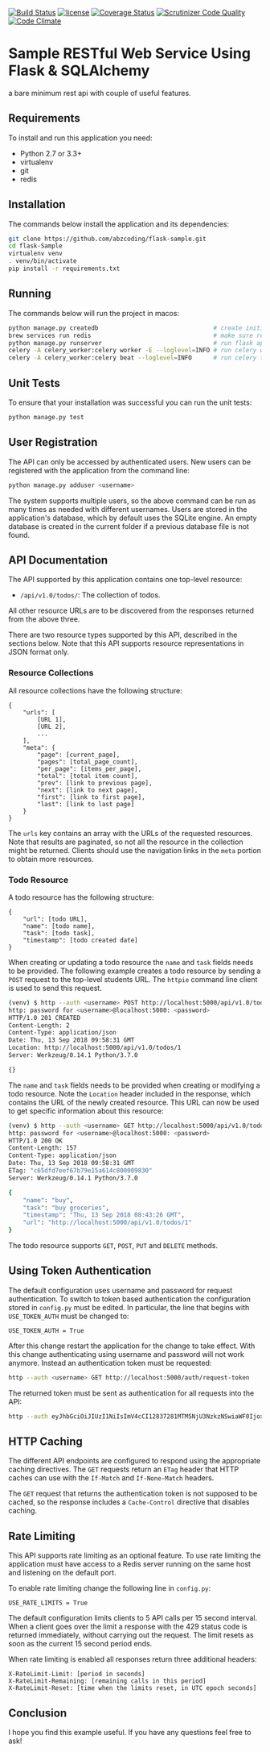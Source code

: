 
[![Build Status](https://travis-ci.org/abzcoding/flask-sample.svg?branch=master)](https://travis-ci.org/abzcoding/flask-sample)
[![license](https://img.shields.io/github/license/mashape/apistatus.svg?maxAge=2592000)](https://github.com/abzcoding/flask-sample/blob/master/LICENSE)
[![Coverage Status](https://coveralls.io/repos/github/abzcoding/flask-sample/badge.svg?branch=master)](https://coveralls.io/github/abzcoding/flask-sample?branch=master)
[![Scrutinizer Code Quality](https://scrutinizer-ci.com/g/abzcoding/flask-sample/badges/quality-score.png?b=master)](https://scrutinizer-ci.com/g/abzcoding/flask-sample/?branch=master)
[![Code Climate](https://codeclimate.com/github/abzcoding/flask-sample/badges/gpa.svg)](https://codeclimate.com/github/abzcoding/flask-sample)



Sample RESTful Web Service Using Flask & SQLAlchemy
===================================================

a bare minimum rest api with couple of useful features.

Requirements
------------

To install and run this application you need:

- Python 2.7 or 3.3+
- virtualenv
- git
- redis

Installation
------------
The commands below install the application and its dependencies:
```bash
git clone https://github.com/abzcoding/flask-sample.git
cd flask-Sample
virtualenv venv
. venv/bin/activate
pip install -r requirements.txt
```

Running
-------
The commands below will run the project in macos:
```bash
python manage.py createdb                                # create initial DB
brew services run redis                                  # make sure redis is running
python manage.py runserver                               # run flask application
celery -A celery_worker:celery worker -E --loglevel=INFO # run celery worker
celery -A celery_worker:celery beat --loglevel=INFO      # run celery task scheduler
```

Unit Tests
----------

To ensure that your installation was successful you can run the unit tests:

```bash
python manage.py test
```

User Registration
-----------------

The API can only be accessed by authenticated users. New users can be registered
with the application from the command line:
```bash
python manage.py adduser <username>
```
The system supports multiple users, so the above command can be run as many times as needed with different usernames. Users are stored in the application's database, which by default uses the SQLite engine. An empty database is created in the current folder if a previous database file is not found.

API Documentation
-----------------

The API supported by this application contains one top-level resource:

- `/api/v1.0/todos/`: The collection of todos.

All other resource URLs are to be discovered from the responses returned from the above three.

There are two resource types supported by this API, described in the sections below. Note that this API supports resource representations in JSON format only.

### Resource Collections

All resource collections have the following structure:
```
{
    "urls": [
        [URL 1],
        [URL 2],
        ...
    ],
    "meta": {
        "page": [current_page],
        "pages": [total_page_count],
        "per_page": [items_per_page],
        "total": [total item count],
        "prev": [link to previous page],
        "next": [link to next page],
        "first": [link to first page],
        "last": [link to last page]
    }
}
```
The `urls` key contains an array with the URLs of the requested resources. Note that results are paginated, so not all the resource in the collection might be returned. Clients should use the navigation links in the `meta` portion to obtain more resources.

### Todo Resource

A todo resource has the following structure:
```
{
    "url": [todo URL],
    "name": [todo name],
    "task": [todo task],
    "timestamp": [todo created date]
}
```
When creating or updating a todo resource the `name` and `task` fields needs to be provided. The following example creates a todo resource by sending a `POST` request to the top-level students URL. The `httpie` command line client is used to send this request.
```bash
(venv) $ http --auth <username> POST http://localhost:5000/api/v1.0/todos/ name=buy task="buy groceries"
http: password for <username>@localhost:5000: <password>
HTTP/1.0 201 CREATED
Content-Length: 2
Content-Type: application/json
Date: Thu, 13 Sep 2018 09:58:31 GMT
Location: http://localhost:5000/api/v1.0/todos/1
Server: Werkzeug/0.14.1 Python/3.7.0 

{}
```
The `name` and `task` fields needs to be provided when creating or modifying a todo resource. Note the `Location` header included in the response, which contains the URL of the newly created resource. This URL can now be used to get specific information about this resource:
```bash
(venv) $ http --auth <username> GET http://localhost:5000/api/v1.0/todos/1
http: password for <username>@localhost:5000: <password>
HTTP/1.0 200 OK
Content-Length: 157
Content-Type: application/json
Date: Thu, 13 Sep 2018 09:58:31 GMT
ETag: "c65dfd7eef67b79e15a614c800009830"
Server: Werkzeug/0.14.1 Python/3.7.0 

{
    "name": "buy",
    "task": "buy groceries",
    "timestamp": "Thu, 13 Sep 2018 08:43:26 GMT",
    "url": "http://localhost:5000/api/v1.0/todos/1"
}
```
The todo resource supports `GET`, `POST`, `PUT` and `DELETE` methods.


Using Token Authentication
--------------------------
                         
The default configuration uses username and password for request authentication. To switch to token based authentication the configuration stored in `config.py` must be edited. In particular, the line that begins with `USE_TOKEN_AUTH` must be changed to:     
```
USE_TOKEN_AUTH = True
```
After this change restart the application for the change to take effect.                                                                   With this change authenticating using username and password will not work anymore. Instead an authentication token must be requested:
```bash
http --auth <username> GET http://localhost:5000/auth/request-token
```
The returned token must be sent as authentication for all requests into the API:
```bash
http --auth eyJhbGciOiJIUzI1NiIsImV4cCI12837281MTM5NjU3NzkzNSwiaWF0IjoxMzk2NTc0MzM1fQ.eyJpZCI6MX0.8XFUzlGz5XPGJp0weoOXy6avwr7OS1ojMbJYpBvw42I: GET http://localhost:5000/api/v1.0/sample_api/
```

HTTP Caching
------------

The different API endpoints are configured to respond using the appropriate caching directives. The `GET` requests return an `ETag` header that HTTP caches can use with the `If-Match` and `If-None-Match` headers.

The `GET` request that returns the authentication token is not supposed to be cached, so the response includes a `Cache-Control` directive that disables caching.

Rate Limiting
-------------

This API supports rate limiting as an optional feature. To use rate limiting the application must have access to a Redis server running on the same host and listening on the default port.

To enable rate limiting change the following line in `config.py`:
```
USE_RATE_LIMITS = True
```
The default configuration limits clients to 5 API calls per 15 second interval. When a client goes over the limit a response with the 429 status code is returned immediately, without carrying out the request. The limit resets as soon as the current 15 second period ends.

When rate limiting is enabled all responses return three additional headers:
```
X-RateLimit-Limit: [period in seconds]
X-RateLimit-Remaining: [remaining calls in this period]
X-RateLimit-Reset: [time when the limits reset, in UTC epoch seconds]
```

Conclusion
----------

I hope you find this example useful. If you have any questions feel free to ask!
